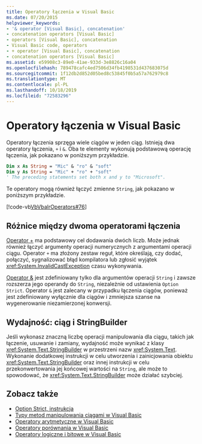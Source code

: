 ```yaml
---
title: Operatory łączenia w Visual Basic
ms.date: 07/20/2015
helpviewer_keywords:
- '& operator [Visual Basic], concatenation'
- concatenation operators [Visual Basic]
- operators [Visual Basic], concatenation
- Visual Basic code, operators
- + operator [Visual Basic], concatenation
- concatenation operators [Visual Basic]
ms.assetid: e59908c3-89e0-41ae-933d-3e8826c16a04
ms.openlocfilehash: 789478cafc4ed7506d34fb4198531d437683075d
ms.sourcegitcommit: 1f12db2d852d05bed8c53845f0b5a57a762979c8
ms.translationtype: MT
ms.contentlocale: pl-PL
ms.lasthandoff: 10/18/2019
ms.locfileid: "72583296"
---
```

# <a name="concatenation-operators-in-visual-basic"></a>Operatory łączenia w Visual Basic

Operatory łączenia sprzęga wiele ciągów w jeden ciąg. Istnieją dwa operatory łączenia, `+` i `&`. Oba te elementy wykonują podstawową operację łączenia, jak pokazano w poniższym przykładzie.

```vb
Dim x As String = "Mic" & "ro" & "soft"
Dim y As String = "Mic" + "ro" + "soft"
' The preceding statements set both x and y to "Microsoft".
```

Te operatory mogą również łączyć zmienne `String`, jak pokazano w poniższym przykładzie.

[!code-vb[VbVbalrOperators#76](~/samples/snippets/visualbasic/VS_Snippets_VBCSharp/VbVbalrOperators/VB/Class1.vb#76)]

## <a name="differences-between-the-two-concatenation-operators"></a>Różnice między dwoma operatorami łączenia

[Operator +](../../../../visual-basic/language-reference/operators/addition-operator.md) ma podstawowy cel dodawania dwóch liczb. Może jednak również łączyć argumenty operacji numerycznych z argumentami operacji ciągu. Operator `+` ma złożony zestaw reguł, które określają, czy dodać, połączyć, sygnalizować błąd kompilatora lub zgłosić wyjątek <xref:System.InvalidCastException> czasu wykonywania.

[Operator &](../../../../visual-basic/language-reference/operators/concatenation-operator.md) jest zdefiniowany tylko dla argumentów operacji `String` i zawsze rozszerza jego operandy do `String`, niezależnie od ustawienia `Option Strict`. Operator `&` jest zalecany w przypadku łączenia ciągów, ponieważ jest zdefiniowany wyłącznie dla ciągów i zmniejsza szanse na wygenerowanie niezamierzonej konwersji.

## <a name="performance-string-and-stringbuilder"></a>Wydajność: ciąg i StringBuilder

Jeśli wykonasz znaczną liczbę operacji manipulowania dla ciągu, takich jak łączenie, usuwanie i zamiany, wydajność może wynikać z klasy <xref:System.Text.StringBuilder> w przestrzeni nazw <xref:System.Text>. Wykonanie dodatkowej instrukcji w celu utworzenia i zainicjowania obiektu <xref:System.Text.StringBuilder> oraz innej instrukcji w celu przekonwertowania jej końcowej wartości na `String`, ale może to spowodować, że <xref:System.Text.StringBuilder> może działać szybciej.

## <a name="see-also"></a>Zobacz także

- [Option Strict, instrukcja](../../../../visual-basic/language-reference/statements/option-strict-statement.md)
- [Typy metod manipulowania ciągami w Visual Basic](../../../../visual-basic/programming-guide/language-features/strings/types-of-string-manipulation-methods.md)
- [Operatory arytmetyczne w Visual Basic](../../../../visual-basic/programming-guide/language-features/operators-and-expressions/arithmetic-operators.md)
- [Operatory porównania w Visual Basic](../../../../visual-basic/programming-guide/language-features/operators-and-expressions/comparison-operators.md)
- [Operatory logiczne i bitowe w Visual Basic](../../../../visual-basic/programming-guide/language-features/operators-and-expressions/logical-and-bitwise-operators.md)
